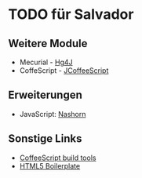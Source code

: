 # TODO für Salvador

## Weitere Module

* Mecurial - [Hg4J](http://hg4j.com/)
* CoffeScript - [JCoffeeScript](https://github.com/yeungda/jcoffeescript)

## Erweiterungen

* JavaScript: [Nashorn](https://bitbucket.org/ramonza/nashorn-backport/)

## Sonstige Links
* [CoffeeScript build tools](https://github.com/jashkenas/coffee-script/wiki/Build-tools)
* [HTML5 Boilerplate](ihttp://html5boilerplate.com/)
